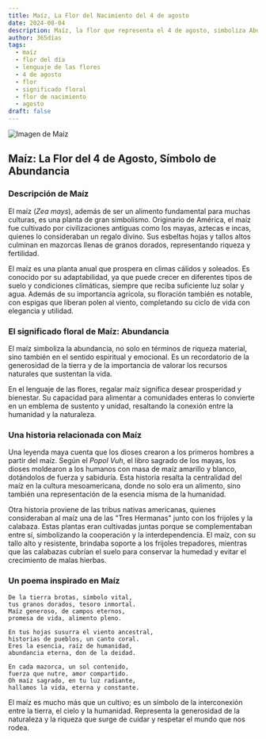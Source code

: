 ```yaml
---
title: Maíz, La Flor del Nacimiento del 4 de agosto
date: 2024-08-04
description: Maíz, la flor que representa el 4 de agosto, simboliza Abundancia. Descubre su fascinante historia, significado en el lenguaje de las flores y una poesía que celebra su belleza.
author: 365días
tags:
  - maíz
  - flor del día
  - lenguaje de las flores
  - 4 de agosto
  - flor
  - significado floral
  - flor de nacimiento
  - agosto
draft: false
---
```



![Imagen de Maíz](https://cdn.pixabay.com/photo/2010/12/13/09/56/corn-field-1935_1280.jpg#center)


## Maíz: La Flor del 4 de Agosto, Símbolo de Abundancia

### Descripción de Maíz

El maíz (_Zea mays_), además de ser un alimento fundamental para muchas culturas, es una planta de gran simbolismo. Originario de América, el maíz fue cultivado por civilizaciones antiguas como los mayas, aztecas e incas, quienes lo consideraban un regalo divino. Sus esbeltas hojas y tallos altos culminan en mazorcas llenas de granos dorados, representando riqueza y fertilidad.

El maíz es una planta anual que prospera en climas cálidos y soleados. Es conocido por su adaptabilidad, ya que puede crecer en diferentes tipos de suelo y condiciones climáticas, siempre que reciba suficiente luz solar y agua. Además de su importancia agrícola, su floración también es notable, con espigas que liberan polen al viento, completando su ciclo de vida con elegancia y utilidad.

### El significado floral de Maíz: Abundancia

El maíz simboliza la abundancia, no solo en términos de riqueza material, sino también en el sentido espiritual y emocional. Es un recordatorio de la generosidad de la tierra y de la importancia de valorar los recursos naturales que sustentan la vida.

En el lenguaje de las flores, regalar maíz significa desear prosperidad y bienestar. Su capacidad para alimentar a comunidades enteras lo convierte en un emblema de sustento y unidad, resaltando la conexión entre la humanidad y la naturaleza.

### Una historia relacionada con Maíz

Una leyenda maya cuenta que los dioses crearon a los primeros hombres a partir del maíz. Según el _Popol Vuh_, el libro sagrado de los mayas, los dioses moldearon a los humanos con masa de maíz amarillo y blanco, dotándolos de fuerza y sabiduría. Esta historia resalta la centralidad del maíz en la cultura mesoamericana, donde no solo era un alimento, sino también una representación de la esencia misma de la humanidad.

Otra historia proviene de las tribus nativas americanas, quienes consideraban al maíz una de las "Tres Hermanas" junto con los frijoles y la calabaza. Estas plantas eran cultivadas juntas porque se complementaban entre sí, simbolizando la cooperación y la interdependencia. El maíz, con su tallo alto y resistente, brindaba soporte a los frijoles trepadores, mientras que las calabazas cubrían el suelo para conservar la humedad y evitar el crecimiento de malas hierbas.

### Un poema inspirado en Maíz

```
De la tierra brotas, símbolo vital,  
tus granos dorados, tesoro inmortal.  
Maíz generoso, de campos eternos,  
promesa de vida, alimento pleno.  

En tus hojas susurra el viento ancestral,  
historias de pueblos, un canto coral.  
Eres la esencia, raíz de humanidad,  
abundancia eterna, don de la deidad.  

En cada mazorca, un sol contenido,  
fuerza que nutre, amor compartido.  
Oh maíz sagrado, en tu luz radiante,  
hallamos la vida, eterna y constante.  
```

El maíz es mucho más que un cultivo; es un símbolo de la interconexión entre la tierra, el cielo y la humanidad. Representa la generosidad de la naturaleza y la riqueza que surge de cuidar y respetar el mundo que nos rodea.

